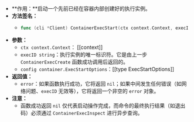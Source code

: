 - **作用：**启动一个先前已经在容器内部创建好的执行实例。
- **方法签名：**
	- ```go
	  func (cli *Client) ContainerExecStart(ctx context.Context, execID string, config container.ExecStartOptions) error
	  ```
- **参数：**
	- `ctx context.Context`： [[context]]
	- `execID string`：执行实例的唯一标识符。它是由上一步 `ContainerExecCreate` 函数成功调用后返回的。
	- `config container.ExecStartOptions`：[[type ExecStartOptions]]
- **返回值：**
	- `error`：如果函数执行成功，它将返回 `nil`；如果中间发生任何错误（如网络问题、`execID` 无效等），它将返回一个非空的 `error` 对象。
- **注意：**
	- 函数成功返回 `nil` 仅代表启动操作完成，而命令的最终执行结果（如退出码）必须通过 `ContainerExecInspect` 进行异步查询。